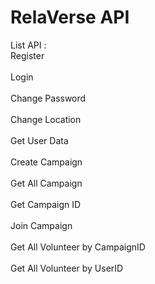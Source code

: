 # RelaVerse API
List API :
<br>Register</br>
<br>Login</br>
<br>Change Password</br>
<br>Change Location</br>
<br>Get User Data</br>
<br>Create Campaign</br>
<br>Get All Campaign</br>
<br>Get Campaign ID</br>
<br>Join Campaign</br>
<br>Get All Volunteer by CampaignID</br>
<br>Get All Volunteer by UserID</br>
